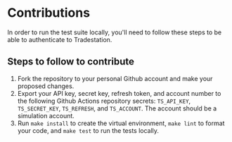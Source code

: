 # Contributions

In order to run the test suite locally, you'll need to follow these steps to be able to authenticate to Tradestation.

## Steps to follow to contribute

1. Fork the repository to your personal Github account and make your proposed changes.
2. Export your API key, secret key, refresh token, and account number to the following Github Actions repository secrets: `TS_API_KEY`, `TS_SECRET_KEY`, `TS_REFRESH`, and `TS_ACCOUNT`. The account should be a simulation account.
3. Run `make install` to create the virtual environment, `make lint` to format your code, and `make test` to run the tests locally.
